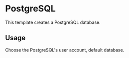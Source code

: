 # PostgreSQL

This template creates a PostgreSQL database.

## Usage

Choose the PostgreSQL's user account, default database.